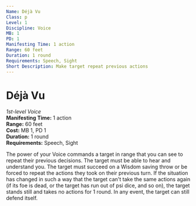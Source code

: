 ```yaml
---
Name: Déjà Vu
Class: p
Level: 1
Discipline: Voice
MB: 1
PD: 1
Manifesting Time: 1 action
Range: 60 feet
Duration: 1 round
Requirements: Speech, Sight
Short Description: Make target repeat previous actions
---
```

# Déjà Vu
*1st-level Voice*\
**Manifesting Time:** 1 action\
**Range:** 60 feet\
**Cost:** MB 1, PD 1\
**Duration:** 1 round\
**Requirements:** Speech, Sight

The power of your Voice commands a target
in range that you can see to repeat their previous decisions.
The target must be able to hear and understand you.
The target must succeed on a Wisdom saving throw or be forced
to repeat the actions they took on their previous turn. If
the situation has changed in such a way that the target can't
take the same actions again (if its foe is dead, or the target
has run out of psi dice, and so on), the target stands still
and takes no actions for 1 round. In any event, the target
can still defend itself.
